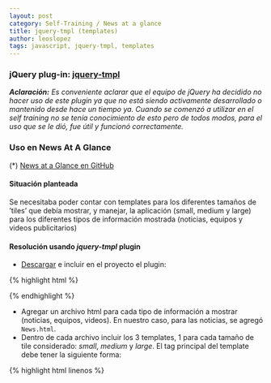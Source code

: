 ```yaml
---
layout: post
category: Self-Training / News at a glance
title: jquery-tmpl (templates)
author: leoslopez
tags: javascript, jquery-tmpl, templates
---
```


### jQuery plug-in: [jquery-tmpl](http://api.jquery.com/category/plugins/templates/)

_**Aclaración:** Es conveniente aclarar que el equipo de jQuery ha decidido no hacer uso de este plugin ya que no está siendo activamente desarrollado o mantenido desde hace un tiempo ya. Cuando se comenzó a utilizar en el self training no se tenía conocimiento de esto pero de todos modos, para el uso que se le dió, fue útil y funcionó correctamente._

### Uso en News At A Glance

(*) [News at a Glance en GitHub](https://github.com/leoslopez/Account-At-A-Glance-App)

#### Situación planteada

Se necesitaba poder contar con templates para los diferentes tamaños de ’tiles’ que debía mostrar, y manejar, la aplicación (small, medium y large) para los diferentes tipos de información mostrada (noticias, equipos y videos publicitarios)

#### Resolución usando _jquery-tmpl_ plugin

* [Descargar](http://ajax.aspnetcdn.com/ajax/jquery.templates/beta1/jquery.tmpl.min.js) e incluir en el proyecto el plugin:

{% highlight html %}
<script src="@Url.Content("~/Scripts/Libs/jQuery.tmpl.min.js")" type="text/javascript"></script>
{% endhighlight %}

* Agregar un archivo html para cada tipo de información a mostrar (noticias, equipos, videos). En nuestro caso, para las noticias, se agregó `News.html`.
* Dentro de cada archivo incluir los 3 templates, 1 para cada tamaño de tile considerado: _small_, _medium_ y _large_. El tag principal del template debe tener la siguiente forma:

{% highlight html linenos %}
<!-- template para noticia tamaño small -->
<script id="NewsTemplate_Small" type="text/x-jquery-tmpl">
{% endhighlight %}

* Ahora, usando `$("#myTemplate").tmpl([data])` se indica que el **template** correspondiente se bindeará con determinada **data** (puede ser algún JavaScript type, incluyendo `Array` u `Object`). En la app:

{% highlight js %}
var template = $('#' + tileName + 'Template_' + size); //se obtiene el template
template.tmpl(data); //se bindea la data correspondiente
{% endhighlight %}

{% assign _each = '{{each}}' %}
{% assign _if = '{{if}}' %}
{% assign _else = '{{else}}' %}
{% assign _html = '{{html}}' %}
{% assign _tmpl = '{{tmpl}}' %}
{% assign _wrap = '{{wrap}}' %}

* Para identificar los valores a tener en cuenta al momento de renderizar la **data** sobre el **template** se debe considerar la siguiente sintaxis en la definición del template: `<span id="spNewsSource">${Source}</span>`. Con el template tag: `${Source}` se indica que la **data** pasada por parametro tendrá una property llamada `Source` con un value que será renderizado sobre el `<span>` en cuestión. **Se puede bindear de esta forma ya sea el value de un span como la property `ref` en un anchor `<a id="lnkNews" href="${Url}"`, el source de una imagen, los ids de elementos html, etc**. Ver documentación para los varios template tags: [`${}`](http://www.jquerysdk.com/api/template-tag-equal), [`{{_each}}`](http://www.jquerysdk.com/api/template-tag-each), [`{{_if}}`](http://www.jquerysdk.com/api/template-tag-if), [`{{_else}}`](http://www.jquerysdk.com/api/template-tag-else), [`{{_html}}`](http://www.jquerysdk.com/api/template-tag-html), [`{{_tmpl}}`](http://www.jquerysdk.com/api/template-tag-tmpl) [`{{_wrap}}`](http://www.jquerysdk.com/api/template-tag-wrap).

* El método `$.tmpl()` retorna una jQuery collection y es diseñado para encadenar con `.appendTo`, `.prependTo`, `.insertAfter` or `.insertBefore`, como en este ejemplo: `$.tmpl("<li>${Name}</li>",{"Name" : "John Doe"}).appendTo("#target")`. En la app, el valor retornado por este método, se utilizó de la siguiente manera: `tileDiv.html(template)` (Para el `div` del tile en cuestión se define la property `html` usando el **template**).

#### Conclusión

El plugin permitió una gran comodidad y facilidad para mostrar, bindear y manejar templates previamente definidos sobre los cuales debía mostrarse diferente información, dependiendo del tamaño del template, de manera dinámica (en el momento de la obtención de la noticias).